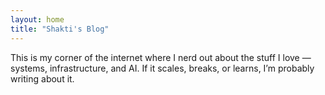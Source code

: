 ```yaml
---
layout: home
title: "Shakti's Blog"
---
```


This is my corner of the internet where I nerd out about the stuff I love — systems, infrastructure, and AI. If it scales, breaks, or learns, I’m probably writing about it.

